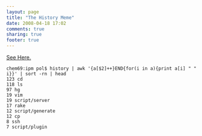 ```yaml
---
layout: page
title: "The History Meme"
date: 2008-04-18 17:02
comments: true
sharing: true
footer: true
---
```

[See Here.](http://diveintomark.org/archives/2008/04/15/history-meme)

```
chem69:ipm pol$ history | awk '{a[$2]++}END{for(i in a){print a[i] " " i}}' | sort -rn | head
123 cd
118 ls
97 hg
19 vim
19 script/server
17 rake
12 script/generate
12 cp
8 ssh
7 script/plugin
```
